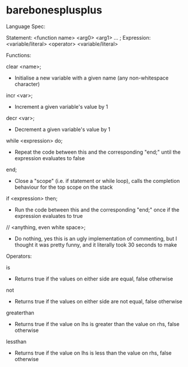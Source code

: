 # barebonesplusplus

Language Spec:

Statement: \<function name\> \<arg0\> \<arg1\> ... ;
Expression: \<variable/literal\> \<operator\> \<variable/literal\>

Functions:

clear \<name\>;
 - Initialise a new variable with a given name (any non-whitespace character)

incr \<var\>;
 - Increment a given variable's value by 1

decr \<var\>;
- Decrement a given variable's value by 1

while \<expression\> do;
 - Repeat the code between this and the corresponding "end;" until the expression evaluates to false

end;
 - Close a "scope" (i.e. if statement or while loop), calls the completion behaviour for the top scope on the stack

if \<expression\> then;
 - Run the code between this and the corresponding "end;" once if the expression evaluates to true

// \<anything, even white space\>;
 - Do nothing, yes this is an ugly implementation of commenting, but I thought it was pretty funny, and it literally took 30 seconds to make

Operators:

is
 - Returns true if the values on either side are equal, false otherwise

not
 - Returns true if the values on either side are not equal, false otherwise

greaterthan
 - Returns true if the value on lhs is greater than the value on rhs, false otherwise

lessthan
 - Returns true if the value on lhs is less than the value on rhs, false otherwise
